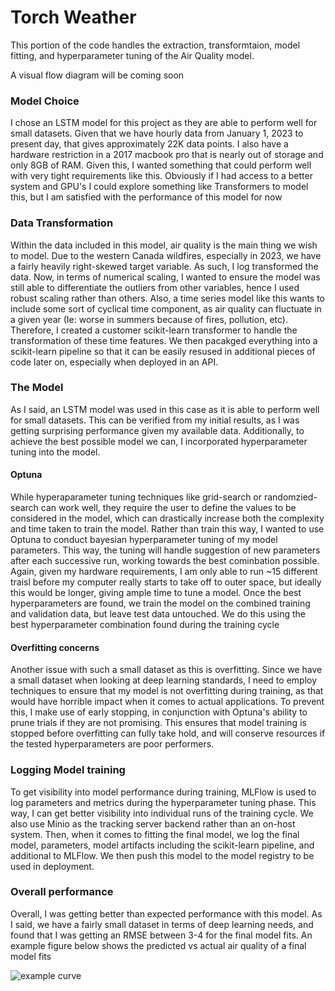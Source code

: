 # Torch Weather

This portion of the code handles the extraction, transformtaion, model fitting,
and hyperparameter tuning of the Air Quality model.

A visual flow diagram will be coming soon

### Model Choice
I chose an LSTM model for this project as they are able to perform well for
small datasets. Given that we have hourly data from January 1, 2023 to present
day, that gives approximately 22K data points. I also have a hardware
restriction in a 2017 macbook pro that is nearly out of storage and only 8GB of
RAM. Given this, I wanted something that could perform well with very tight
requirements like this. Obviously if I had access to a better system and GPU's
I could explore something like Transformers to model this, but I am satisfied
with the performance of this model for now

### Data Transformation
Within the data included in this model, air quality is the main thing we wish to
model. Due to the western Canada wildfires, especially in 2023, we have a
fairly heavily right-skewed target variable. As such, I log transformed the
data. Now, in terms of numerical scaling, I wanted to ensure the model was still
able to differentiate the outliers from other variables, hence I used robust
scaling rather than others. Also, a time series model like this wants to include
some sort of cyclical time component, as air quality can fluctuate in a given
year (Ie: worse in summers because of fires, pollution, etc). Therefore, I
created a customer scikit-learn transformer to handle the transformation of
these time features. We then pacakged everything into a scikit-learn pipeline so
that it can be easily resused in additional pieces of code later on, especially
when deployed in an API.

### The Model
As I said, an LSTM model was used in this case as it is able to perform well for
small datasets. This can be verified from my initial results, as I was getting
surprising performance given my available data. Additionally, to achieve the
best possible model we can, I incorporated hyperparameter tuning into the model.

#### Optuna
While hyperaparameter tuning techniques like grid-search or randomzied-search
can work well, they require the user to define the values to be considered in
the model, which can drastically increase both the complexity and time taken to
train the model. Rather than train this way, I wanted to use Optuna to conduct
bayesian hyperparameter tuning of my model parameters. This way, the tuning will
handle suggestion of new parameters after each successive run, working towards
the best cominbation possible. Again, given my hardware requirements, I am only
able to run ~15 different traisl before my computer really starts to take off to
outer space, but ideally this would be longer, giving ample time to tune a
model. Once the best hyperparameters are found, we train the model on the
combined training and validation data, but leave test data untouched. We do this
using the best hyperparameter combination found during the training cycle

#### Overfitting concerns
Another issue with such a small dataset as this is overfitting. Since we have a
small dataset when looking at deep learning standards, I need to employ
techniques to ensure that my model is not overfitting during training, as that
would have horrible impact when it comes to actual applications. To prevent
this, I make use of early stopping, in conjunction with Optuna's ability to
prune trials if they are not promising. This ensures that model training is
stopped before overfitting can fully take hold, and will conserve resources if
the tested hyperparameters are poor performers.

### Logging Model training
To get visibility into model performance during training, MLFlow is used to log
parameters and metrics during the hyperparameter tuning phase. This way, I can
get better visibility into individual runs of the training cycle. We also use
Minio as the tracking server backend rather than an on-host system. Then, when
it comes to fitting the final model, we log the final model, parameters, model
artifacts including the scikit-learn pipeline, and additional to MLFlow. We then
push this model to the model registry to be used in deployment.

### Overall performance
Overall, I was getting better than expected performance with this model. As I
said, we have a fairly small dataset in terms of deep learning needs, and found
that I was getting an RMSE between 3-4 for the final model fits. An example
figure below shows the predicted vs actual air quality of a final model fits

![example curve](./figures/actual_predictions_overlay.png, "Example Predictions on
Test Data")
